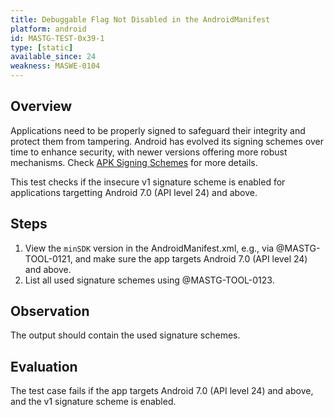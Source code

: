 ```yaml
---
title: Debuggable Flag Not Disabled in the AndroidManifest
platform: android
id: MASTG-TEST-0x39-1
type: [static]
available_since: 24
weakness: MASWE-0104
---
```


## Overview

Applications need to be properly signed to safeguard their integrity and protect them from tampering. Android has evolved its signing schemes over time to enhance security, with newer versions offering more robust mechanisms. Check [APK Signing Schemes](../../../Document/0x05a-Platform-Overview.md#signing-process) for more details.

This test checks if the insecure v1 signature scheme is enabled for applications targetting Android 7.0 (API level 24) and above.

## Steps

1. View the `minSDK` version in the AndroidManifest.xml, e.g., via @MASTG-TOOL-0121, and make sure the app targets Android 7.0 (API level 24) and above.
2. List all used signature schemes using @MASTG-TOOL-0123.

## Observation

The output should contain the used signature schemes.

## Evaluation

The test case fails if the app targets Android 7.0 (API level 24) and above, and the v1 signature scheme is enabled.
